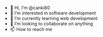 - 👋 Hi, I’m @canki80
- 👀 I’m interested in software development
- 🌱 I’m currently learning web development
- 💞️ I’m looking to collaborate on anything
- 📫 How to reach me

<!---
canki80/canki80 is a ✨ special ✨ repository because its `README.md` (this file) appears on your GitHub profile.
You can click the Preview link to take a look at your changes.
--->
